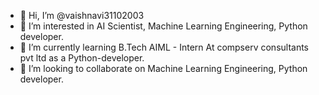 - 👋 Hi, I’m @vaishnavi31102003
- 👀 I’m interested in AI Scientist, Machine Learning Engineering, Python developer.
- 🌱 I’m currently learning B.Tech AIML - Intern At compserv consultants pvt ltd as a Python-developer.
- 💞️ I’m looking to collaborate on   Machine Learning Engineering, Python developer.




